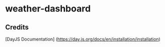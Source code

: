 # weather-dashboard

## Credits

[DayJS Documentation] (https://day.js.org/docs/en/installation/installation)